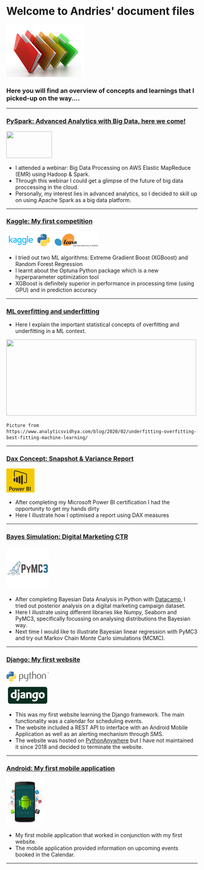 
# Welcome to Andries' document files

![](/images/files_picture_small.png)

### Here you will find an overview of concepts and learnings that I picked-up on the way.... 

---

### [PySpark: Advanced Analytics with Big Data, here we come!](https://andriescoetsee.github.io/pyspark_advanced_analytics/)

<img src="https://user-images.githubusercontent.com/34986276/132637996-085a0c74-3f64-4aa6-970e-08d16fac5d45.png" width="120" height="70">

* I attended a webinar: Big Data Processing on AWS Elastic MapReduce (EMR) using Hadoop & Spark.
* Through this webinar I could get a glimpse of the future of big data proccessing in the cloud. 
* Personally, my interest lies in advanced analytics, so I decided to skill up on using Apache Spark as a big data platform. 



---

### [Kaggle: My first competition](https://andriescoetsee.github.io/my_first_kaggle_competition)

![](/images/kaggle_2.png) ![](/images/sklearn_2.png)
* I tried out two ML algorithms: Extreme Gradient Boost (XGBoost) and Random Forest Regression
* I learnt about the Optuna Python package which is a new hyperparameter optimization tool
* XGBoost is definitely superior in performance in processing time (using GPU) and in prediction accuracy


---

### [ML overfitting and underfitting](https://andriescoetsee.github.io/ml_overfitting_underfitting/)

* Here I explain the important statistical concepts of overfitting and underfitting in a ML context.

<img src="https://user-images.githubusercontent.com/34986276/130843510-b1b9aa21-f503-491f-82c7-9374cb0d73ef.png" width="500" height="200">

```
Picture from https://www.analyticsvidhya.com/blog/2020/02/underfitting-overfitting-best-fitting-machine-learning/
```
---

### [Dax Concept: Snapshot & Variance Report](https://andriescoetsee.github.io/dax_snapshot_variance_report) 

![](/images/powerBI_small2.png)

* After completing my Microsoft Power BI certification I had the opportunity to get my hands dirty
* Here I illustrate how I optimised a report using DAX measures 

---

### [Bayes Simulation: Digital Marketing CTR](https://andriescoetsee.github.io/bayes_ctr_simulation/)
![](/images/PyMC3_2.png)
* After completing Bayesian Data Analysis in Python with [Datacamp](https://www.datacamp.com/), I tried out posterior analysis on a digital marketing campaign dataset.
* Here I illustrate using different libraries like Numpy, Seaborn and PyMC3, specifically focussing on analysing distributions the Bayesian way.
* Next time I would like to illustrate Bayesian linear regression with PyMC3 and try out Markov Chain Monte Carlo simulations (MCMC). 

---

### [Django: My first website](https://github.com/andriescoetsee/my_first_website_Django) 

 ![](/images/django_python_logo_small.png)
 
* This was my first website learning the Django framework. The main functionality was a calendar for scheduling events.
* The website included a REST API to interface with an Android Mobile Application as well as an alerting mechanism through SMS.
* The website was hosted on [PythonAnywhere](https://www.pythonanywhere.com) but I have not maintained it since 2018 and decided to terminate the website.

 ---

### [Android: My first mobile application](https://github.com/andriescoetsee/my_first_mobile_app_Android) 

 ![](/images/android_logo_small.png)
 
* My first mobile application that worked in conjunction with my first website.
* The mobile application provided information on upcoming events booked in the Calendar.
 
 ---

